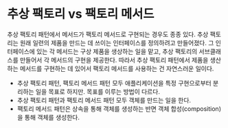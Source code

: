 # 추상 팩토리 vs 팩토리 메서드

추상 팩토리 패턴에서 메서드가 팩토리 메서드로 구현되는 경우도 종종 있다. 추상 팩토리는 원래 일련의 제품을 만드는 데 쓰이는 인터페이스를 정의하려고 만들어졌다. 그 인터페이스에 있는 각 메서드는 구상 제품을 생상하는 일을 맡고, 추상 팩토리의 서브클래스를 만들어서 각 메서드의 구현을 제공한다. 따라서 추상 팩토리 패턴에서 제품을 생산하는 메서드를 구현하는 데 있어서 팩토리 메서드를 사용하는 건 자연스러운 일이다.

- 추상 팩토리 패턴, 팩토리 메서드 패턴 모두 애플리케이션을 특정 구현으로부터 분리하는 일을 목표로 하지만. 목표를 이루는 방법이 다르다.
- 추상 팩토리 패턴과 팩토리 메서드 패턴 모두 객체를 만드는 일을 한다.
- 팩토리 메서드 패턴은 상속을 통해 객체를 생성하는 반면 객체 합성(composition)을 통해 객체를 생성한다.